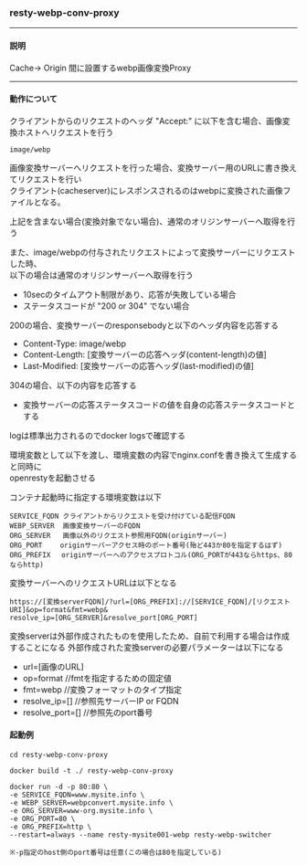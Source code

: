### resty-webp-conv-proxy

---
#### 説明

Cache-> Origin 間に設置するwebp画像変換Proxy

---
#### 動作について
クライアントからのリクエストのヘッダ "Accept:" に以下を含む場合、画像変換ホストへリクエストを行う  
```
image/webp
```
画像変換サーバーへリクエストを行った場合、変換サーバー用のURLに書き換えてリクエストを行い  
クライアント(cacheserver)にレスポンスされるのはwebpに変換された画像ファイルとなる。  

上記を含まない場合(変換対象でない場合)、通常のオリジンサーバーへ取得を行う  
  
また、image/webpの付与されたリクエストによって変換サーバーにリクエストした時、  
以下の場合は通常のオリジンサーバーへ取得を行う  
* 10secのタイムアウト制限があり、応答が失敗している場合  
* ステータスコードが "200 or 304" でない場合  
  
200の場合、変換サーバーのresponsebodyと以下のヘッダ内容を応答する  
* Content-Type: image/webp
* Content-Length: [変換サーバーの応答ヘッダ(content-length)の値] 
* Last-Modified: [変換サーバーの応答ヘッダ(last-modified)の値]
  
304の場合、以下の内容を応答する
* 変換サーバーの応答ステータスコードの値を自身の応答ステータスコードとする

logは標準出力されるのでdocker logsで確認する  
 
環境変数として以下を渡し、環境変数の内容でnginx.confを書き換えて生成すると同時に  
openrestyを起動させる  
  
コンテナ起動時に指定する環境変数は以下  
```
SERVICE_FQDN クライアントからリクエストを受け付けている配信FQDN
WEBP_SERVER  画像変換サーバーのFQDN
ORG_SERVER   画像以外のリクエスト参照用FQDN(originサーバー)
ORG_PORT　　 originサーバーアクセス時のポート番号(殆ど443か80を指定するはず)
ORG_PREFIX　 originサーバーへのアクセスプロトコル(ORG_PORTが443ならhttps、80ならhttp)
```
  
変換サーバーへのリクエストURLは以下となる
```
https://[変換serverFQDN]/?url=[ORG_PREFIX]://[SERVICE_FQDN]/[リクエストURI]&op=format&fmt=webp&
resolve_ip=[ORG_SERVER]&resolve_port[ORG_PORT]
```
変換serverは外部作成されたものを使用したため、自前で利用する場合は作成することになる
外部作成された変換serverの必要パラメーターは以下になる
* url=[画像のURL]
* op=format //fmtを指定するための固定値
* fmt=webp //変換フォーマットのタイプ指定
* resolve_ip=[] //参照先サーバーIP or FQDN
* resolve_port=[] //参照先のport番号


#### 起動例
```
cd resty-webp-conv-proxy  
  
docker build -t ./ resty-webp-conv-proxy  
  
docker run -d -p 80:80 \
-e SERVICE_FQDN=www.mysite.info \ 
-e WEBP_SERVER=webpconvert.mysite.info \ 
-e ORG_SERVER=www-org.mysite.info \ 
-e ORG_PORT=80 \ 
-e ORG_PREFIX=http \ 
--restart=always --name resty-mysite001-webp resty-webp-switcher  
  
※-p指定のhost側のport番号は任意(この場合は80を指定している)  
```
